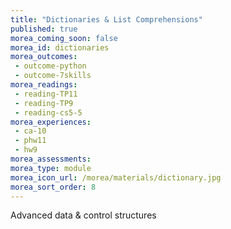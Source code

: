 ```yaml
---
title: "Dictionaries & List Comprehensions"
published: true
morea_coming_soon: false
morea_id: dictionaries
morea_outcomes:
 - outcome-python
 - outcome-7skills
morea_readings:
 - reading-TP11
 - reading-TP9
 - reading-cs5-5
morea_experiences:
 - ca-10
 - phw11
 - hw9
morea_assessments:
morea_type: module
morea_icon_url: /morea/materials/dictionary.jpg
morea_sort_order: 8
---
```


Advanced data & control structures